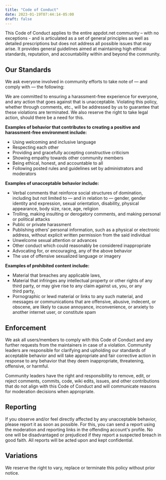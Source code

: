 ```yaml
---
title: "Code of Conduct"
date: 2023-01-19T07:44:14-05:00
draft: false
---
```


This Code of Conduct applies to the entire appdot.net community – with no exceptions - and is articulated as a set of general principles as well as detailed prescriptions but does not address all possible issues that may arise. It provides general guidelines aimed at maintaining high ethical standards, reputation, and accountability within and beyond the community.

## Our Standards

We ask everyone involved in community efforts to take note of — and comply with — the following:

We are committed to ensuring a harassment-free experience for everyone, and any action that goes against that is unacceptable. Violating this policy, whether through comments, etc., will be addressed by us to guarantee that these violations are terminated.
We also reserve the right to take legal action, should there be a need for this.

**Examples of behavior that contributes to creating a positive and harassment-free environment include:**

* Using welcoming and inclusive language
* Respecting each other
* Providing and gracefully accepting constructive criticism
* Showing empathy towards other community members
* Being ethical, honest, and accountable to all
* Following posted rules and guidelines set by administrators and moderators

**Examples of unacceptable behavior include:**

* Verbal comments that reinforce social structures of domination, including but not limited to — and in relation to — gender, gender identity and expression, sexual orientation, disability, physical appearance, body size, race, age, religion
* Trolling, making insulting or derogatory comments, and making personal or political attacks
* Public or private harassment
* Publishing others’ personal information, such as a physical or electronic address, without explicit written permission from the said individual
* Unwelcome sexual attention or advances
* Other conduct which could reasonably be considered inappropriate 
* Advocating for, or encouraging, any of the above behavior
* The use of offensive sexualized language or imagery 

**Examples of prohibited content include:**

* Material that breaches any applicable laws,
* Material that infringes any intellectual property or other rights of any third party, or may give rise to any claim against us, you, or any third party,
* Pornographic or lewd material or links to any such material, and messages or communications that are offensive, abusive, indecent, or obscene, are likely to cause annoyance, inconvenience, or anxiety to another internet user, or constitute spam

## Enforcement

We ask all users/members to comply with this Code of Conduct and any further requests from the maintainers in case of a violation.
Community leaders are responsible for clarifying and upholding our standards of acceptable behavior and will take appropriate and fair corrective action in response to any behavior that they deem inappropriate, threatening, offensive, or harmful.

Community leaders have the right and responsibility to remove, edit, or reject comments, commits, code, wiki edits, issues, and other contributions that do not align with this Code of Conduct and will communicate reasons for moderation decisions when appropriate.

## Reporting

If you observe and/or feel directly affected by any unacceptable behavior, please report it as soon as possible. For this, you can send a report using the moderation and reporting links in the offending account's profile. No one will be disadvantaged or prejudiced if they report a suspected breach in good faith. All reports will be acted upon and kept confidential.

## Variations
We reserve the right to vary, replace or terminate this policy without prior notice.
